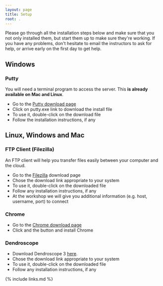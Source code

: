 ```yaml
---
layout: page
title: Setup
root: .
---
```


Please go through all the installation steps below and make sure that
you not only installed them, but start them up to make sure they're working.
If you have any problems, don't hesitate to email the instructors to
ask for help, or arrive early on the first day to
get help.

## Windows
### Putty
You will need a terminal program to access the server. This **is already available on Mac and Linux**.
- Go to the [Putty download page](http://www.chiark.greenend.org.uk/~sgtatham/putty/download.html)
- Click on putty.exe link to download the install file
- To use it, double-click on the download file
- Follow the installation instructions, if any 

## Linux, Windows and Mac

### FTP Client (Filezilla)
An FTP client will help you transfer files easily between your computer and the cloud.

- Go to the [Filezilla](https://filezilla-project.org/download.php?show_all=1) download page
- Chose the download link appropriate to your system
- To use it, double-click on the downloaded file
- Follow any installation instructions, if any
- At the workshop we will give you additional information (e.g. host, username, port) to connect

### Chrome
- Go to the [Chrome download page](https://www.google.com/chrome/browser/desktop/index.html)
- Click and the button and install Chrome

### Dendroscope
- Download Dendroscope 3 [here](https://software-ab.informatik.uni-tuebingen.de/download/dendroscope/welcome.html).
- Chose the download link appropriate to your system
- To use it, double-click on the downloaded file
- Follow any installation instructions, if any


{% include links.md %}
